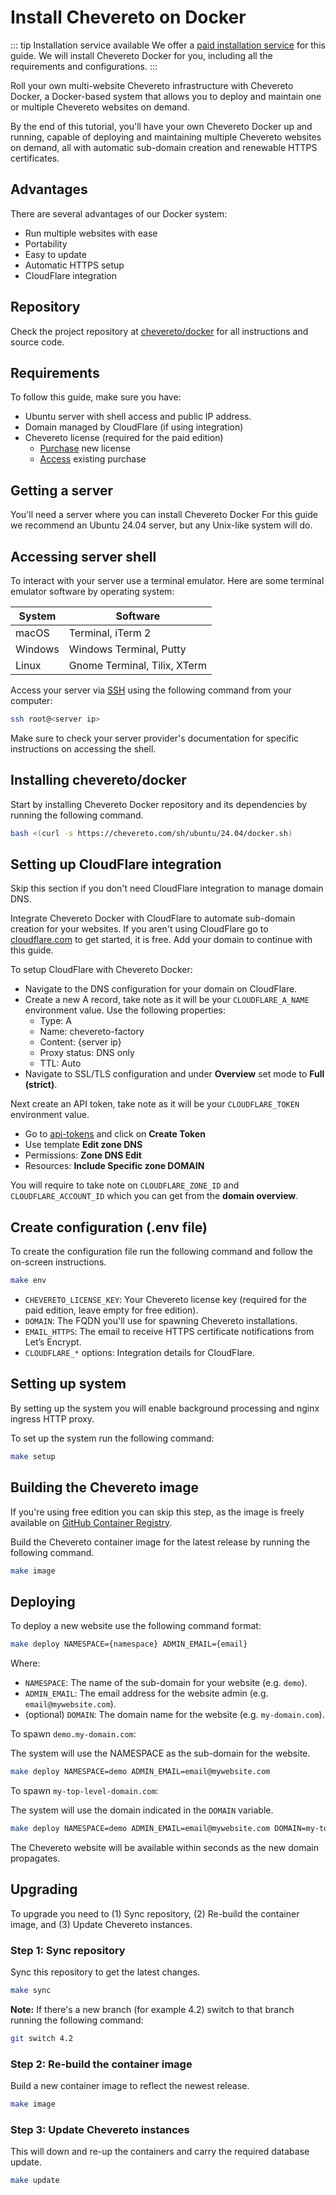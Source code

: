 # Install Chevereto on Docker

::: tip Installation service available
We offer a [paid installation service](https://chevereto.com/support) for this guide. We will install Chevereto Docker for you, including all the requirements and configurations.
:::

Roll your own multi-website Chevereto infrastructure with Chevereto Docker, a Docker-based system that allows you to deploy and maintain one or multiple Chevereto websites on demand.

By the end of this tutorial, you'll have your own Chevereto Docker up and running, capable of deploying and maintaining multiple Chevereto websites on demand, all with automatic sub-domain creation and renewable HTTPS certificates.

## Advantages

There are several advantages of our Docker system:

* Run multiple websites with ease
* Portability
* Easy to update
* Automatic HTTPS setup
* CloudFlare integration

## Repository

Check the project repository at [chevereto/docker](https://github.com/chevereto/docker) for all instructions and source code.

## Requirements

To follow this guide, make sure you have:

* Ubuntu server with shell access and public IP address.
* Domain managed by CloudFlare (if using integration)
* Chevereto license (required for the paid edition)
  * [Purchase](https://chevereto.com/pricing) new license
  * [Access](https://chevereto.com/panel/license) existing purchase

## Getting a server

You'll need a server where you can install Chevereto Docker For this guide we recommend an Ubuntu 24.04 server, but any Unix-like system will do.

## Accessing server shell

To interact with your server use a terminal emulator. Here are some terminal emulator software by operating system:

| System  | Software                     |
| ------- | ---------------------------- |
| macOS   | Terminal, iTerm 2            |
| Windows | Windows Terminal, Putty      |
| Linux   | Gnome Terminal, Tilix, XTerm |

Access your server via [SSH](https://en.wikipedia.org/wiki/Secure_Shell) using the following command from your computer:

```sh
ssh root@<server ip>
```

Make sure to check your server provider's documentation for specific instructions on accessing the shell.

## Installing chevereto/docker

Start by installing Chevereto Docker repository and its dependencies by running the following command.

```sh
bash <(curl -s https://chevereto.com/sh/ubuntu/24.04/docker.sh)
```

## Setting up CloudFlare integration

Skip this section if you don't need CloudFlare integration to manage domain DNS.

Integrate Chevereto Docker with CloudFlare to automate sub-domain creation for your websites. If you aren't using CloudFlare go to [cloudflare.com](https://cloudflare.com) to get started, it is free. Add your domain to continue with this guide.

To setup CloudFlare with Chevereto Docker:

* Navigate to the DNS configuration for your domain on CloudFlare.
* Create a new A record, take note as it will be your `CLOUDFLARE_A_NAME` environment value. Use the following properties:
  * Type: A
  * Name: chevereto-factory
  * Content: {server ip}
  * Proxy status: DNS only
  * TTL: Auto
* Navigate to SSL/TLS configuration and under **Overview** set mode to **Full (strict)**.

Next create an API token, take note as it will be your `CLOUDFLARE_TOKEN` environment value.

* Go to [api-tokens](https://dash.cloudflare.com/profile/api-tokens) and click on **Create Token**
* Use template **Edit zone DNS**
* Permissions: **Zone DNS Edit**
* Resources: **Include Specific zone DOMAIN**

You will require to take note on `CLOUDFLARE_ZONE_ID` and `CLOUDFLARE_ACCOUNT_ID` which you can get from the **domain overview**.

## Create configuration (.env file)

To create the configuration file run the following command and follow the on-screen instructions.

```sh
make env
```

* `CHEVERETO_LICENSE_KEY`: Your Chevereto license key (required for the paid edition, leave empty for free edition).
* `DOMAIN`: The FQDN you'll use for spawning Chevereto installations.
* `EMAIL_HTTPS`: The email to receive HTTPS certificate notifications from Let’s Encrypt.
* `CLOUDFLARE_*` options: Integration details for CloudFlare.

## Setting up system

By setting up the system you will enable background processing and nginx ingress HTTP proxy.

To set up the system run the following command:

```sh
make setup
```

## Building the Chevereto image

If you're using free edition you can skip this step, as the image is freely available on [GitHub Container Registry](https://github.com/chevereto/chevereto/pkgs/container/chevereto).

Build the Chevereto container image for the latest release by running the following command.

```sh
make image
```

## Deploying

To deploy a new website use the following command format:

```sh
make deploy NAMESPACE={namespace} ADMIN_EMAIL={email}
```

Where:

* `NAMESPACE`: The name of the sub-domain for your website (e.g. `demo`).
* `ADMIN_EMAIL`: The email address for the website admin (e.g. `email@mywebsite.com`).
* (optional) `DOMAIN`: The domain name for the website (e.g. `my-domain.com`).

To spawn `demo.my-domain.com`:

The system will use the NAMESPACE as the sub-domain for the website.

```sh
make deploy NAMESPACE=demo ADMIN_EMAIL=email@mywebsite.com
```

To spawn `my-top-level-domain.com`:

The system will use the domain indicated in the `DOMAIN` variable.

```sh
make deploy NAMESPACE=demo ADMIN_EMAIL=email@mywebsite.com DOMAIN=my-top-level-domain.com
```

The Chevereto website will be available within seconds as the new domain propagates.

## Upgrading

To upgrade you need to (1) Sync repository, (2) Re-build the container image, and (3) Update Chevereto instances.

### Step 1: Sync repository

Sync this repository to get the latest changes.

```sh
make sync
```

**Note:** If there's a new branch (for example 4.2) switch to that branch running the following command:

```sh
git switch 4.2
```

### Step 2: Re-build the container image

Build a new container image to reflect the newest release.

```sh
make image
```

### Step 3: Update Chevereto instances

This will down and re-up the containers and carry the required database update.

```sh
make update
```
